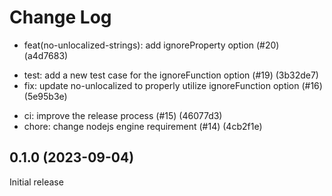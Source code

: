 # Change Log

- feat(no-unlocalized-strings): add ignoreProperty option (#20) (a4d7683)

* test: add a new test case for the ignoreFunction option (#19) (3b32de7)
* fix: update no-unlocalized to properly utilize ignoreFunction option (#16) (5e95b3e)

- ci: improve the release process (#15) (46077d3)
- chore: change nodejs engine requirement (#14) (4cb2f1e)

## 0.1.0 (2023-09-04)

Initial release
